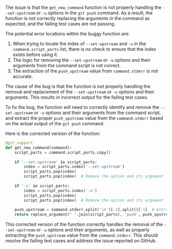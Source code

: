 The issue is that the `get_new_command` function is not properly handling the `--set-upstream` or `-u` options in the `git push` command. As a result, the function is not correctly replacing the arguments in the command as expected, and the failing test cases are not passing.

The potential error locations within the buggy function are:
1. When trying to locate the index of `--set-upstream` and `-u` in the `command.script_parts` list, there is no check to ensure that the index exists before using it.
2. The logic for removing the `--set-upstream` or `-u` options and their arguments from the command script is not correct.
3. The extraction of the `push_upstream` value from `command.stderr` is not accurate.

The cause of the bug is that the function is not properly handling the removal and replacement of the `--set-upstream` or `-u` options and their arguments. This results in incorrect output for the failing test cases.

To fix the bug, the function will need to correctly identify and remove the `--set-upstream` or `-u` options and their arguments from the command script, and extract the proper `push_upstream` value from the `command.stderr` based on the actual output of the `git push` command.

Here is the corrected version of the function:
```python
@git_support
def get_new_command(command):
    script_parts = command.script_parts.copy()
    
    if '--set-upstream' in script_parts:
        index = script_parts.index('--set-upstream')
        script_parts.pop(index)
        script_parts.pop(index)  # Remove the option and its argument
    
    if '-u' in script_parts:
        index = script_parts.index('-u')
        script_parts.pop(index)
        script_parts.pop(index)  # Remove the option and its argument
    
    push_upstream = command.stderr.split('\n')[-3].split()[-1]  # Extract the last argument from the stderr
    return replace_argument(" ".join(script_parts), 'push', push_upstream)
```

This corrected version of the function correctly handles the removal of the `--set-upstream` or `-u` options and their arguments, as well as properly extracting the `push_upstream` value from the `command.stderr`. This should resolve the failing test cases and address the issue reported on GitHub.